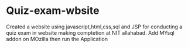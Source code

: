 # Quiz-exam-wbsite
Created a website using javascript,html,css,sql and JSP for conducting a quiz exam in website making comptetion at NIT allahabad.
Add MYsql addon on MOzilla then run the Application
